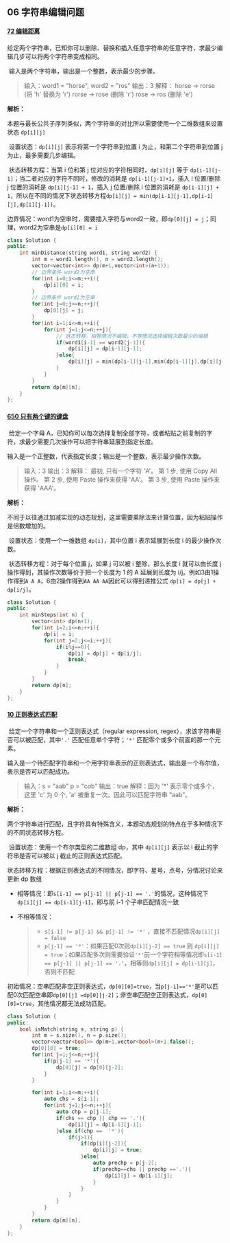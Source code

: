 ## 06 字符串编辑问题

#### [72 编辑距离](https://leetcode-cn.com/problems/edit-distance/)

​	给定两个字符串，已知你可以删除、替换和插入任意字符串的任意字符，求最少编辑几步可以将两个字符串变成相同。

​	输入是两个字符串，输出是一个整数，表示最少的步骤。

> 输入：word1 = "horse", word2 = "ros"
> 输出：3
> 解释：
> horse -> rorse (将 'h' 替换为 'r')
> rorse -> rose (删除 'r')
> rose -> ros (删除 'e')

**解析：**

​	本题与最长公共子序列类似，两个字符串的对比所以需要使用一个二维数组来设置状态 `dp[i][j]`

​	设置状态：`dp[i][j]` 表示将第一个字符串到位置 i 为止，和第二个字符串到位置 j 为止，最多需要几步编辑。

​	状态转移方程：当第 i 位和第 j 位对应的字符相同时，`dp[i][j]` 等于 `dp[i-1][j-1]`；当二者对应的字符不同时，修改的消耗是 `dp[i-1][j-1]+1`，插入 i 位置/删除 j 位置的消耗是 `dp[i][j-1] + 1`，插入 j 位置/删除 i 位置的消耗是 `dp[i-1][j] + 1`，所以在不同的情况下状态转移方程`dp[i][j] = min(dp[i-1][j-1],dp[i-1][j],dp[i][j-1])`。

​	边界情况：word1为空串时，需要插入字符与word2一致，即`dp[0][j] = j`；同理，word2为空串是`dp[i][0] = i`

```cpp
class Solution {
public:
    int minDistance(string word1, string word2) {
        int m = word1.length(), n = word2.length();
        vector<vector<int>> dp(m+1,vector<int>(n+1));
        // 边界条件 word2为空串
        for(int i=0;i<=m;++i){
            dp[i][0] = i;
        }
        // 边界条件 word1为空串
        for(int j=0;j<=n;++j){
            dp[0][j] = j;
        }
        for(int i=1;i<=m;++i){
            for(int j=1;j<=n;++j){
                // 状态转移，相等情况不编辑，不等情况选择编辑次数最少的编辑
                if(word1[i-1] == word2[j-1]){
                    dp[i][j] = dp[i-1][j-1];
                }else{
                    dp[i][j] = min(dp[i-1][j-1],min(dp[i-1][j],dp[i][j-1])) + 1;
                }
            }
        }
        return dp[m][n];
    }
};
```

#### [650 只有两个键的键盘](https://leetcode-cn.com/problems/2-keys-keyboard/)

​	给定一个字母 A，已知你可以每次选择复制全部字符，或者粘贴之前复制的字符，求最少需要几次操作可以把字符串延展到指定长度。

​	输入是一个正整数，代表指定长度；输出是一个整数，表示最少操作次数。

> 输入：3
> 输出：3
> 解释：
> 最初, 只有一个字符 'A'。
> 第 1 步, 使用 Copy All 操作。
> 第 2 步, 使用 Paste 操作来获得 'AA'。
> 第 3 步, 使用 Paste 操作来获得 'AAA'。

**解析：**

​	不同于以往通过加减实现的动态规划，这里需要乘除法来计算位置，因为粘贴操作是倍数增加的。

​	设置状态：使用一个一维数组 `dp[i]`，其中位置 i 表示延展到长度 i 的最少操作次数。

​	状态转移方程：对于每个位置 j，如果 j 可以被 i 整除，那么长度 i 就可以由长度 j 操作得到，其操作次数等价于把一个长度为 1 的 A 延展到长度为 i/j。例如3由1操作得到`A A A`，6由2操作得到`AA AA AA`因此可以得到递推公式 `dp[i] = dp[j] + dp[i/j]`。

```cpp
class Solution {
public:
    int minSteps(int n) {
        vector<int> dp(n+1);
        for(int i=2;i<=n;++i){
            dp[i] = i;
            for(int j=2;j<=i;++j){
                if(i%j==0){
                    dp[i] = dp[j] + dp[i/j];
                    break;
                }
            }
        }
        return dp[n];
    }
};
```

#### [10 正则表达式匹配](https://leetcode-cn.com/problems/regular-expression-matching/)

​	给定一个字符串和一个正则表达式（regular expression, regex），求该字符串是否可以被匹配，其中`'.'` 匹配任意单个字符；`'*'` 匹配零个或多个前面的那一个元素。

​	输入是一个待匹配字符串和一个用字符串表示的正则表达式，输出是一个布尔值，表示是否可以匹配成功。

> 输入：s = "aab" p = "c*a*b"
> 输出：true
> 解释：因为 '*' 表示零个或多个，这里 'c' 为 0 个, 'a' 被重复一次。因此可以匹配字符串 "aab"。

**解析：**

​	两个字符串进行匹配，且字符具有特殊含义，本题动态规划的特点在于多种情况下的不同状态转移方程。

​	设置状态：使用一个布尔类型的二维数组 dp，其中 `dp[i][j]` 表示以 i 截止的字符串是否可以被以 j 截止的正则表达式匹配。

​	状态转移方程：根据正则表达式的不同情况，即字符、星号，点号，分情况讨论来更新 dp 数组

* 相等情况：即`s[i-1] == p[j-1] || p[j-1] == '.'`的情况，这种情况下`dp[i][j] == dp[i-1][j-1]`，即与前 i-1 个子串匹配情况一致

* 不相等情况：

  > * `s[i-1] != p[j-1] && p[j-1] != '*'` ，直接不匹配情况`dp[i][j] = false`
  > * `p[j-1] == '*'`：如果匹配0次则`dp[i][j-2] == true` 则 `dp[i][j] = true`；如果匹配多次则需要验证`'*'`前一个字符相等情况即`s[i-1] == p[j-1] || p[j-1] == '.'`，相等则`dp[i][j] = dp[i-1][j]`，否则不匹配

​    初始情况：空串匹配非空正则表达式，`dp[0][0]=true`，当`p[j-1]=='*'`是可以匹配0次匹配空串即`dp[0][j] =dp[0][j-2]`；非空串匹配空正则表达式，`dp[0][0]=true`，其他情况都无法成功匹配。

```cpp
class Solution {
public:
    bool isMatch(string s, string p) {
        int m = s.size(), n = p.size();
        vector<vector<bool>> dp(m+1,vector<bool>(n+1,false));
        dp[0][0] = true;
        for(int j=1;j<=n;++j){
            if(p[j-1] == '*'){
                dp[0][j] = dp[0][j-2];
            }
        }

        for(int i=1;i<=m;++i){
            auto chs = s[i-1]; 
            for(int j=1;j<=n;++j){
                auto chp = p[j-1];
                if(chs == chp || chp == '.'){
                    dp[i][j] = dp[i-1][j-1];
                }else if(chp ==  '*'){
                    if(j>1){
                        if(dp[i][j-2]){
                            dp[i][j] = true;
                        }else{
                            auto prechp = p[j-2];
                            if(prechp==chs || prechp =='.'){
                                dp[i][j] = dp[i-1][j];
                            } 
                        }
                    }
                }
            }
        }
        return dp[m][n];
    }
};
```
